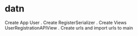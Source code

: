# datn
Create App User
  . Create RegisterSerializer
  . Create Views UserRegistrationAPIView
  . Create urls and import urls to main
